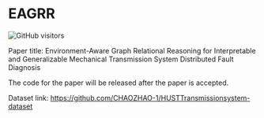 # EAGRR

![GitHub visitors](https://visitor-badge.laobi.icu/badge?page_id=CHAOZHAO-1.EAGRR&color=blue&style=flat-square)

Paper title: Environment-Aware Graph Relational Reasoning for Interpretable and Generalizable Mechanical Transmission System Distributed Fault Diagnosis

The code for the paper will be released after the paper is accepted.

Dataset link: https://github.com/CHAOZHAO-1/HUSTTransmissionsystem-dataset
